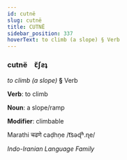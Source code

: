 ```yaml
---
id: cutnë
slug: cutnë
title: CUTNË
sidebar_position: 337
hoverText: to climb (a slope) § Verb
---
```


### cutnë&emsp;<span kind="abugida">ꞇ̆ʃƨʇ</span>

*to climb (a slope)* **§** Verb

**Verb**: to climb

**Noun**: a slope/ramp

**Modifier**: climbable

Marathi चढणे caḍhṇe /t͡səɖʱ.ɳe/

*Indo-Iranian Language Family*